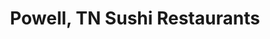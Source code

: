 ---
layout: city
title: Powell, TN Sushi Restaurants
permalink: /tennessee/powell/
stateAbbr: TN
stateName: Tennessee
cityName: Powell

---